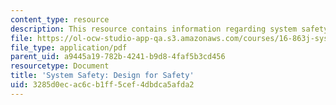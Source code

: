 ```yaml
---
content_type: resource
description: This resource contains information regarding system safety.
file: https://ol-ocw-studio-app-qa.s3.amazonaws.com/courses/16-863j-system-safety-spring-2016/3285d0ecac6cb1ff5cef4dbdca5afda2_MIT16_863JS16_LecNotes7.pdf
file_type: application/pdf
parent_uid: a9445a19-782b-4241-b9d8-4faf5b3cd456
resourcetype: Document
title: 'System Safety: Design for Safety'
uid: 3285d0ec-ac6c-b1ff-5cef-4dbdca5afda2
---
```

